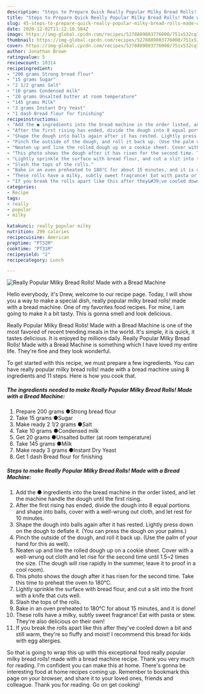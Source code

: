 ```yaml
---
description: "Steps to Prepare Quick Really Popular Milky Bread Rolls! Made with a Bread Machine"
title: "Steps to Prepare Quick Really Popular Milky Bread Rolls! Made with a Bread Machine"
slug: 45-steps-to-prepare-quick-really-popular-milky-bread-rolls-made-with-a-bread-machine
date: 2020-12-02T11:12:18.584Z
image: https://img-global.cpcdn.com/recipes/5278889803776000/751x532cq70/really-popular-milky-bread-rolls-made-with-a-bread-machine-recipe-main-photo.jpg
thumbnail: https://img-global.cpcdn.com/recipes/5278889803776000/751x532cq70/really-popular-milky-bread-rolls-made-with-a-bread-machine-recipe-main-photo.jpg
cover: https://img-global.cpcdn.com/recipes/5278889803776000/751x532cq70/really-popular-milky-bread-rolls-made-with-a-bread-machine-recipe-main-photo.jpg
author: Jonathan Brown
ratingvalue: 5
reviewcount: 10314
recipeingredient:
- "200 grams Strong bread flour"
- "15 grams Sugar"
- "2 1/2 grams Salt"
- "10 grams Condensed milk"
- "20 grams Unsalted butter at room temperature"
- "145 grams Milk"
- "3 grams Instant Dry Yeast"
- "1 dash Bread flour for finishing"
recipeinstructions:
- "Add the ● ingredients into the bread machine in the order listed, and let the machine handle the dough until the first rising."
- "After the first rising has ended, divide the dough into 8 equal portions and shape into balls, cover with a well-wrung out cloth, and let rest for 10 minutes."
- "Shape the dough into balls again after it has rested. Lightly press down on the dough to deflate it. (You can press the dough on your palms.)"
- "Pinch the outside of the dough, and roll it back up. (Use the palm of your hand for this as well)."
- "Neaten up and line the rolled dough up on a cookie sheet. Cover with a well-wrung out cloth and let rise for the second time until 1.5~2 times the size. (The dough will rise rapidly in the summer, leave it to proof in a cool room)."
- "This photo shows the dough after it has risen for the second time. Take this time to preheat the oven to 180°C."
- "Lightly sprinkle the surface with bread flour, and cut a slit into the front with a knife that cuts well."
- "Slash the tops of the rolls."
- "Bake in an oven preheated to 180°C for about 15 minutes, and it is done!"
- "These rolls have a milky, subtly sweet fragrance! Eat with pasta or stew. They&#39;re also delicious on their own!"
- "If you break the rolls apart like this after they&#39;ve cooled down a bit and still warm, they&#39;re so fluffy and moist!  I recommend this bread for kids with egg allergies."
categories:
- Recipe
tags:
- really
- popular
- milky

katakunci: really popular milky 
nutrition: 299 calories
recipecuisine: American
preptime: "PT32M"
cooktime: "PT31M"
recipeyield: "2"
recipecategory: Lunch

---
```



![Really Popular Milky Bread Rolls! Made with a Bread Machine](https://img-global.cpcdn.com/recipes/5278889803776000/751x532cq70/really-popular-milky-bread-rolls-made-with-a-bread-machine-recipe-main-photo.jpg)

Hello everybody, it's Drew, welcome to our recipe page. Today, I will show you a way to make a special dish, really popular milky bread rolls! made with a bread machine. One of my favorites food recipes. For mine, I am going to make it a bit tasty. This is gonna smell and look delicious.



Really Popular Milky Bread Rolls! Made with a Bread Machine is one of the most favored of recent trending meals in the world. It's simple, it is quick, it tastes delicious. It is enjoyed by millions daily. Really Popular Milky Bread Rolls! Made with a Bread Machine is something which I have loved my entire life. They're fine and they look wonderful.


To get started with this recipe, we must prepare a few ingredients. You can have really popular milky bread rolls! made with a bread machine using 8 ingredients and 11 steps. Here is how you cook that.

<!--inarticleads1-->

##### The ingredients needed to make Really Popular Milky Bread Rolls! Made with a Bread Machine:

1. Prepare 200 grams ●Strong bread flour
1. Take 15 grams ●Sugar
1. Make ready 2 1/2 grams ●Salt
1. Take 10 grams ●Condensed milk
1. Get 20 grams ●Unsalted butter (at room temperature)
1. Take 145 grams ●Milk
1. Make ready 3 grams ●Instant Dry Yeast
1. Get 1 dash Bread flour for finishing




<!--inarticleads2-->

##### Steps to make Really Popular Milky Bread Rolls! Made with a Bread Machine:

1. Add the ● ingredients into the bread machine in the order listed, and let the machine handle the dough until the first rising.
1. After the first rising has ended, divide the dough into 8 equal portions and shape into balls, cover with a well-wrung out cloth, and let rest for 10 minutes.
1. Shape the dough into balls again after it has rested. Lightly press down on the dough to deflate it. (You can press the dough on your palms.)
1. Pinch the outside of the dough, and roll it back up. (Use the palm of your hand for this as well).
1. Neaten up and line the rolled dough up on a cookie sheet. Cover with a well-wrung out cloth and let rise for the second time until 1.5~2 times the size. (The dough will rise rapidly in the summer, leave it to proof in a cool room).
1. This photo shows the dough after it has risen for the second time. Take this time to preheat the oven to 180°C.
1. Lightly sprinkle the surface with bread flour, and cut a slit into the front with a knife that cuts well.
1. Slash the tops of the rolls.
1. Bake in an oven preheated to 180°C for about 15 minutes, and it is done!
1. These rolls have a milky, subtly sweet fragrance! Eat with pasta or stew. They&#39;re also delicious on their own!
1. If you break the rolls apart like this after they&#39;ve cooled down a bit and still warm, they&#39;re so fluffy and moist!  I recommend this bread for kids with egg allergies.




So that is going to wrap this up with this exceptional food really popular milky bread rolls! made with a bread machine recipe. Thank you very much for reading. I'm confident you can make this at home. There's gonna be interesting food at home recipes coming up. Remember to bookmark this page on your browser, and share it to your loved ones, friends and colleague. Thank you for reading. Go on get cooking!
